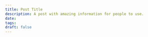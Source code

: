 ```yaml
---
title: Post Title
description: A post with amazing information for people to use.
date:
tags:
draft: false
---
```

